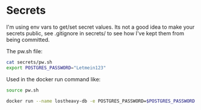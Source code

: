 # Secrets

I'm using env vars to get/set secret values. Its not a good idea to make your secrets public, see .gitignore in secrets/ to see how I've kept them from being committed.

The pw.sh file:
```sh
cat secrets/pw.sh
export POSTGRES_PASSWORD="Letmein123"
```

Used in the docker run command like:
```sh
source pw.sh

docker run --name lostheavy-db -e POSTGRES_PASSWORD=$POSTGRES_PASSWORD -d -p 5432:5432 lostheavy-db:12
```
